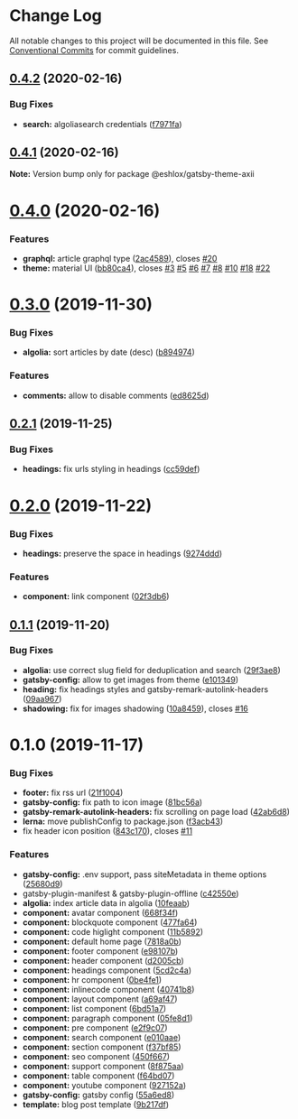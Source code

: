 # Change Log

All notable changes to this project will be documented in this file.
See [Conventional Commits](https://conventionalcommits.org) for commit guidelines.

## [0.4.2](https://github.com/eshlox/gatsby-theme-axii/compare/@eshlox/gatsby-theme-axii@0.4.1...@eshlox/gatsby-theme-axii@0.4.2) (2020-02-16)


### Bug Fixes

* **search:** algoliasearch credentials ([f7971fa](https://github.com/eshlox/gatsby-theme-axii/commit/f7971fa458c64675ce8ce2dd21483a175c251537))





## [0.4.1](https://github.com/eshlox/gatsby-theme-axii/compare/@eshlox/gatsby-theme-axii@0.4.0...@eshlox/gatsby-theme-axii@0.4.1) (2020-02-16)

**Note:** Version bump only for package @eshlox/gatsby-theme-axii





# [0.4.0](https://github.com/eshlox/gatsby-theme-axii/compare/@eshlox/gatsby-theme-axii@0.3.0...@eshlox/gatsby-theme-axii@0.4.0) (2020-02-16)


### Features

* **graphql:** article graphql type ([2ac4589](https://github.com/eshlox/gatsby-theme-axii/commit/2ac4589780f3906c6be2139695238318fd507371)), closes [#20](https://github.com/eshlox/gatsby-theme-axii/issues/20)
* **theme:** material UI ([bb80ca4](https://github.com/eshlox/gatsby-theme-axii/commit/bb80ca4e11ae803fa287a5a0f6c42739a0e0ae8b)), closes [#3](https://github.com/eshlox/gatsby-theme-axii/issues/3) [#5](https://github.com/eshlox/gatsby-theme-axii/issues/5) [#6](https://github.com/eshlox/gatsby-theme-axii/issues/6) [#7](https://github.com/eshlox/gatsby-theme-axii/issues/7) [#8](https://github.com/eshlox/gatsby-theme-axii/issues/8) [#10](https://github.com/eshlox/gatsby-theme-axii/issues/10) [#18](https://github.com/eshlox/gatsby-theme-axii/issues/18) [#22](https://github.com/eshlox/gatsby-theme-axii/issues/22)





# [0.3.0](https://github.com/eshlox/gatsby-theme-axii/compare/@eshlox/gatsby-theme-axii@0.2.1...@eshlox/gatsby-theme-axii@0.3.0) (2019-11-30)


### Bug Fixes

* **algolia:** sort articles by date (desc) ([b894974](https://github.com/eshlox/gatsby-theme-axii/commit/b89497465d358918aaeef69b1fe4b6c133590a8a))


### Features

* **comments:** allow to disable comments ([ed8625d](https://github.com/eshlox/gatsby-theme-axii/commit/ed8625d7ddaa81dba5a3744400afcf41ce52b7e4))





## [0.2.1](https://github.com/eshlox/gatsby-theme-axii/compare/@eshlox/gatsby-theme-axii@0.2.0...@eshlox/gatsby-theme-axii@0.2.1) (2019-11-25)


### Bug Fixes

* **headings:** fix urls styling in headings ([cc59def](https://github.com/eshlox/gatsby-theme-axii/commit/cc59def9e40ff12a2d38c3b16b8bff14d643f1ed))





# [0.2.0](https://github.com/eshlox/gatsby-theme-axii/compare/@eshlox/gatsby-theme-axii@0.1.1...@eshlox/gatsby-theme-axii@0.2.0) (2019-11-22)


### Bug Fixes

* **headings:** preserve the space in headings ([9274ddd](https://github.com/eshlox/gatsby-theme-axii/commit/9274ddd171cf69c78628ced09729dbbabc131f57))


### Features

* **component:** link component ([02f3db6](https://github.com/eshlox/gatsby-theme-axii/commit/02f3db6f47e59d76d87516f0045e14801a6a307a))





## [0.1.1](https://github.com/eshlox/gatsby-theme-axii/compare/@eshlox/gatsby-theme-axii@0.1.0...@eshlox/gatsby-theme-axii@0.1.1) (2019-11-20)


### Bug Fixes

* **algolia:** use correct slug field for deduplication and search ([29f3ae8](https://github.com/eshlox/gatsby-theme-axii/commit/29f3ae8f1c5f235b7618db7d36ee522b891cf782))
* **gatsby-config:** allow to get images from theme ([e101349](https://github.com/eshlox/gatsby-theme-axii/commit/e101349129ecfc739b96880be0c4dafc37f7a3a6))
* **heading:** fix headings styles and gatsby-remark-autolink-headers ([09aa967](https://github.com/eshlox/gatsby-theme-axii/commit/09aa967fc7c230146834ba57e3d20f4d7c0a7d4d))
* **shadowing:** fix for images shadowing ([10a8459](https://github.com/eshlox/gatsby-theme-axii/commit/10a84599aebe29b7b45f8901ea807e2088022a41)), closes [#16](https://github.com/eshlox/gatsby-theme-axii/issues/16)





# 0.1.0 (2019-11-17)


### Bug Fixes

* **footer:** fix rss url ([21f1004](https://github.com/eshlox/gatsby-theme-axii/commit/21f100426b33f7e178eaf4a13921f209e6d931f9))
* **gatsby-config:** fix path to icon image ([81bc56a](https://github.com/eshlox/gatsby-theme-axii/commit/81bc56a6c206e1f080ef370b355e57cba96aa24c))
* **gatsby-remark-autolink-headers:** fix scrolling on page load ([42ab6d8](https://github.com/eshlox/gatsby-theme-axii/commit/42ab6d849aeb40f7123d8b6121ba4d7537593797))
* **lerna:** move publishConfig to package.json ([f3acb43](https://github.com/eshlox/gatsby-theme-axii/commit/f3acb433420f953878a36e5b44cbf44d42f85118))
* fix header icon position ([843c170](https://github.com/eshlox/gatsby-theme-axii/commit/843c170c3a39ac3012a4a0f26e206e2eba78019f)), closes [#11](https://github.com/eshlox/gatsby-theme-axii/issues/11)


### Features

* **gatsby-config:** .env support, pass siteMetadata in theme options ([25680d9](https://github.com/eshlox/gatsby-theme-axii/commit/25680d9f20d414cc497907a8e330f6e8cb999b78))
* gatsby-plugin-manifest & gatsby-plugin-offline ([c42550e](https://github.com/eshlox/gatsby-theme-axii/commit/c42550ec5e609fcc664445b78d781924e7232275))
* **algolia:** index article data in algolia ([10feaab](https://github.com/eshlox/gatsby-theme-axii/commit/10feaab8da05fc1fde6426952a4bc94efef73ba6))
* **component:** avatar component ([668f34f](https://github.com/eshlox/gatsby-theme-axii/commit/668f34f76893704134c616416c66ee8b1499b743))
* **component:** blockquote component ([477fa64](https://github.com/eshlox/gatsby-theme-axii/commit/477fa64dde96e96580910f4849f041c94ec94bfa))
* **component:** code higlight component ([11b5892](https://github.com/eshlox/gatsby-theme-axii/commit/11b5892fd8f20c3a8ff0d29759fdf468a24e6aa4))
* **component:** default home page ([7818a0b](https://github.com/eshlox/gatsby-theme-axii/commit/7818a0b6ea0d3da7a55b90e4a4e8ce6ea1e6a147))
* **component:** footer component ([e98107b](https://github.com/eshlox/gatsby-theme-axii/commit/e98107b9d223f0776b8eb68ac711b66aacecbaa6))
* **component:** header component ([d2005cb](https://github.com/eshlox/gatsby-theme-axii/commit/d2005cbc02b79aba272ae41188f398df2da62202))
* **component:** headings component ([5cd2c4a](https://github.com/eshlox/gatsby-theme-axii/commit/5cd2c4a3a78d6a83a12d98722aba9cdab2ec8500))
* **component:** hr component ([0be4fe1](https://github.com/eshlox/gatsby-theme-axii/commit/0be4fe1eb2d56f22e2d6a9d95e29438c79760ea8))
* **component:** inlinecode component ([40741b8](https://github.com/eshlox/gatsby-theme-axii/commit/40741b8b519ba2ef3edd7bcc0019ac667c138b7d))
* **component:** layout component ([a69af47](https://github.com/eshlox/gatsby-theme-axii/commit/a69af47539cd8a4b555d56a6ffebd41e4331a2b5))
* **component:** list component ([6bd51a7](https://github.com/eshlox/gatsby-theme-axii/commit/6bd51a7b683ba27d935ec8be0344150936823e6f))
* **component:** paragraph component ([05fe8d1](https://github.com/eshlox/gatsby-theme-axii/commit/05fe8d1cfaa987c9cbacc6cf802abce3cf855e7d))
* **component:** pre component ([e2f9c07](https://github.com/eshlox/gatsby-theme-axii/commit/e2f9c07f011cb51dbf1fc28ef495df421bc395c6))
* **component:** search component ([e010aae](https://github.com/eshlox/gatsby-theme-axii/commit/e010aae80d1d7b1db19a8b2bcd376543c7d6caa2))
* **component:** section component ([f37bf85](https://github.com/eshlox/gatsby-theme-axii/commit/f37bf8542398e8bd7ec87bc42ea7287ddc94f9ab))
* **component:** seo component ([450f667](https://github.com/eshlox/gatsby-theme-axii/commit/450f667ee3fe3e8c9da490e0565cd5840be835cc))
* **component:** support component ([8f875aa](https://github.com/eshlox/gatsby-theme-axii/commit/8f875aac1246809ba8cb3155630d36b801ef11d0))
* **component:** table component ([f64bd07](https://github.com/eshlox/gatsby-theme-axii/commit/f64bd07782582d4b952276d973e89e76eaae81bb))
* **component:** youtube component ([927152a](https://github.com/eshlox/gatsby-theme-axii/commit/927152aeab1be79b2625de73f9b83f0dbb4675bd))
* **gatsby-config:** gatsby config ([55a6ed8](https://github.com/eshlox/gatsby-theme-axii/commit/55a6ed80bbddb1966b31f599c5138253a8a83a3c))
* **template:** blog post template ([9b217df](https://github.com/eshlox/gatsby-theme-axii/commit/9b217df288da4c63ea45acad874057f456a80828))
